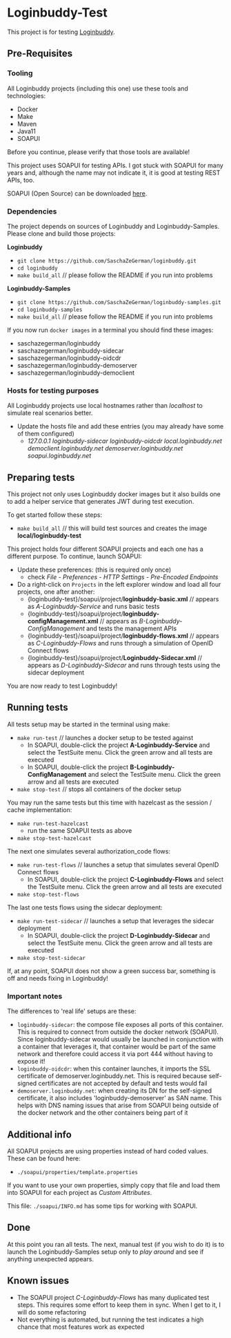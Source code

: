 # Loginbuddy-Test

This project is for testing [Loginbuddy](https://github.com/SaschaZeGerman/loginbuddy).

## Pre-Requisites

### Tooling

All Loginbuddy projects (including this one) use these tools and technologies:

- Docker
- Make
- Maven
- Java11
- SOAPUI

Before you continue, please verify that those tools are available!

This project uses SOAPUI for testing APIs. I got stuck with SOAPUI for many years and, although the name may not indicate it, it is good at testing REST APIs, too.

SOAPUI (Open Source) can be downloaded [here](https://www.soapui.org/downloads/soapui.html).

### Dependencies

The project depends on sources of Loginbuddy and Loginbuddy-Samples. Please clone and build those projects:

**Loginbuddy**

- `git clone https://github.com/SaschaZeGerman/loginbuddy.git`
- `cd loginbuddy`
- `make build_all`  // please follow the README if you run into problems

**Loginbuddy-Samples**

- `git clone https://github.com/SaschaZeGerman/loginbuddy-samples.git`
- `cd loginbuddy-samples`
- `make build_all`  // please follow the README if you run into problems

If you now run `docker images` in a terminal you should find these images:

- saschazegerman/loginbuddy
- saschazegerman/loginbuddy-sidecar
- saschazegerman/loginbuddy-oidcdr
- saschazegerman/loginbuddy-demoserver
- saschazegerman/loginbuddy-democlient

### Hosts for testing purposes

All Loginbuddy projects use local hostnames rather than *localhost* to simulate real scenarios better.

- Update the hosts file and add these entries (you may already have some of them configured)
  - *127.0.0.1 loginbuddy-sidecar loginbuddy-oidcdr local.loginbuddy.net democlient.loginbuddy.net demoserver.loginbuddy.net soapui.loginbuddy.net*

## Preparing tests

This project not only uses Loginbuddy docker images but it also builds one to add a helper service that generates JWT during test execution.

To get started follow these steps:

- `make build_all` // this will build test sources and creates the image **local/loginbuddy-test**

This project holds four different SOAPUI projects and each one has a different purpose. To continue, launch SOAPUI:

- Update these preferences: (this is required only once)
  - check *File - Preferences - HTTP Settings - Pre-Encoded Endpoints*
- Do a right-click on `Projects` in the left explorer window and load all four projects, one after another:
  - {loginbuddy-test}/soapui/project/**loginbuddy-basic.xml**  //  appears as *A-Loginbuddy-Service* and runs basic tests
  - {loginbuddy-test}/soapui/project/**loginbuddy-configManagement.xml**  //  appears as *B-Loginbuddy-ConfigManagement* and tests the management APIs
  - {loginbuddy-test}/soapui/project/**loginbuddy-flows.xml**  //  appears as *C-Loginbuddy-Flows* and runs through a simulation of OpenID Connect flows
  - {loginbuddy-test}/soapui/project/**Loginbuddy-Sidecar.xml**  //  appears as *D-Loginbuddy-Sidecar* and runs through tests using the sidecar deployment

You are now ready to test Loginbuddy!

## Running tests

All tests setup may be started in the terminal using make:

- `make run-test`  // launches a docker setup to be tested against
  - In SOAPUI, double-click the project **A-Loginbuddy-Service** and select the TestSuite menu. Click the green arrow and all tests are executed
  - In SOAPUI, double-click the project **B-Loginbuddy-ConfigManagement** and select the TestSuite menu. Click the green arrow and all tests are executed
- `make stop-test`  // stops all containers of the docker setup

You may run the same tests but this time with hazelcast as the session / cache implementation:

- `make run-test-hazelcast`
  - run the same SOAPUI tests as above
- `make stop-test-hazelcast`

The next one simulates several authorization_code flows:

- `make run-test-flows`  // launches a setup that simulates several OpenID Connect flows
  - In SOAPUI, double-click the project **C-Loginbuddy-Flows** and select the TestSuite menu. Click the green arrow and all tests are executed
- `make stop-test-flows`

The last one tests flows using the sidecar deployment:

- `make run-test-sidecar`  // launches a setup that leverages the sidecar deployment
  - In SOAPUI, double-click the project **D-Loginbuddy-Sidecar** and select the TestSuite menu. Click the green arrow and all tests are executed
- `make stop-test-sidecar`

If, at any point, SOAPUI does not show a green success bar, something is off and needs fixing in Loginbuddy!

### Important notes

The differences to 'real life' setups are these:
- `loginbuddy-sidecar`: the compose file exposes all ports of this container. This is required to connect from outside the docker network (SOAPUI). Since loginbuddy-sidecar
  would usually be launched in conjunction with a container that leverages it, that container would be part of the same network and therefore could access it via port 444 without having to expose it!
- `loginbuddy-oidcdr`: when this container launches, it imports the SSL certificate of demoserver.loginbuddy.net. This is required because self-signed certificates are
  not accepted by default and tests would fail
- `demoserver.loginbuddy.net`: when creating its DN for the self-signed certificate, it also includes 'loginbuddy-demoserver' as SAN name. This helps with DNS naming issues
  that arise from SOAPUI being outside of the docker network and the other containers being part of it

## Additional info

All SOAPUI projects are using properties instead of hard coded values. These can be found here:

- `./soapui/properties/template.properties`

If you want to use your own properties, simply copy that file and load them into SOAPUI for each project as *Custom Attributes*.

This file: `./soapui/INFO.md` has some tips for working with SOAPUI. 

## Done

At this point you ran all tests. The next, manual test (if you wish to do it) is to launch the Loginbuddy-Samples setup only to *play around* and see if anything unexpected appears.

## Known issues

- The SOAPUI project *C-Loginbuddy-Flows* has many duplicated test steps. This requires some effort to keep them in sync. When I get to it, I will do some refactoring
- Not everything is automated, but running the test indicates a high chance that most features work as expected